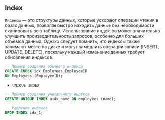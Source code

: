 ## Index

`Индексы` — это структуры данных, которые ускоряют операции чтения в базах данных, позволяя быстро находить данные без необходимости сканировать всю таблицу. Использование индексов может значительно улучшить производительность запросов, особенно для больших объемов данных. Однако следует помнить, что индексы также занимают место на диске и могут замедлить операции записи (INSERT, UPDATE, DELETE), поскольку каждый изменение данных требует обновления индексов.

```sql
-- Пример создания обычного индекса
CREATE INDEX idx_Employees_EmployeeID
ON Employees (EmployeeID);
```

- `UNIQUE INDEX`

```sql
-- Пример создания уникального индекса
CREATE UNIQUE INDEX uidx_name ON employees (name);
```

```sql
-- Удаление индекса
DROP INDEX idx_1;
```
